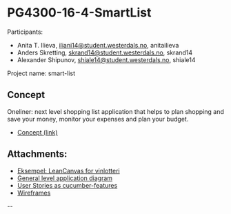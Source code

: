 # PG4300-16-4-SmartList

Participants:
* Anita T. Ilieva, iliani14@student.westerdals.no, anitailieva
* Anders Skretting, skrand14@student.westerdals.no, skrand14
* Alexander Shipunov, shiale14@student.westerdals.no, shiale14

Project name: smart-list

## Concept

Oneliner: next level shopping list application that helps to plan shopping and save your money, monitor your expenses and plan your budget.

* [Concept (link)](Concept_SmartList.pdf)

Attachments:
--------

* [Eksempel: LeanCanvas for vinlotteri](docs/Vedlegg-LeanCanvas.pdf)
* [General level application diagram](docs/API.JPG)
* [User Stories as cucumber-features](docs/UserStories/)
* [Wireframes](docs/wireframes/)

--
